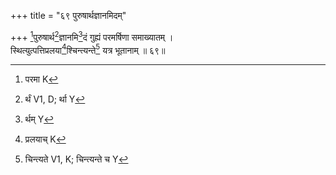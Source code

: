 +++
title = "६९ पुरुषार्थज्ञानमिदम्"

+++
[^1]पुरुषार्थ[^2]ज्ञानमि[^3]दं गुह्यं परमर्षिणा समाख्यातम् ।  
स्थित्युत्पत्तिप्रलया[^4]श्चिन्त्यन्ते[^5] यत्र भूतानाम् ॥ ६९॥  
  
[^1]: परमा K
[^2]: र्थं V1, D; र्था Y
[^3]: र्थम् Y  
[^4]: प्रलयाच् K
[^5]: चिन्त्यते V1, K; चिन्त्यन्ते च Y  
